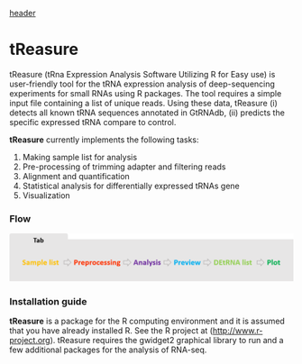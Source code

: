 [header](https://github.com/jinoklee/tReasure/blob/master/docs/header.png?raw=true)

# tReasure
tReasure (tRna Expression Analysis Software Utilizing R for Easy use) is user-friendly tool for the tRNA expression analysis of deep-sequencing experiments for small RNAs using R packages. The tool requires a simple input file containing a list of unique reads. Using these data, tReasure (i) detects all known tRNA sequences annotated in GtRNAdb, (ii) predicts the specific expressed tRNA compare to control.


**tReasure** currently implements the following tasks:
1) Making sample list for analysis
2) Pre-processing of trimming adapter and filtering reads
3) Alignment and quantification
4) Statistical analysis for differentially expressed tRNAs gene
5) Visualization


### **Flow**
 ![Flow](https://github.com/jinoklee/tReasure/blob/master/docs/flow.png?raw=true)




### Installation guide
**tReasure** is a package for the R computing environment and it is assumed that you have already installed R. See the R project at (http://www.r-project.org). tReasure requires the gwidget2 graphical library to run and a few additional packages for the analysis of RNA-seq. 
  
  

